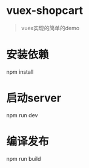 # vuex-shopcart


> vuex实现的简单的demo


# 安装依赖
npm install

# 启动server
npm run dev

# 编译发布
npm run build
```
